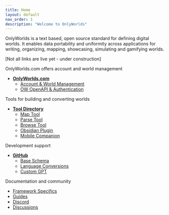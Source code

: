 ```yaml
---
title: Home
layout: default
nav_order: 1
description: "Welcome to OnlyWorlds"
---
```

 

OnlyWorlds is a text based, open source standard for defining digital worlds. It enables data portability and uniformity across applications for writing, organizing, mapping, showcasing, simulating and gamifying worlds.  

[Not all links are live yet - under construction]

OnlyWorlds.com offers account and world management

- [**OnlyWorlds.com**](https://onlyworlds.com)
  - [Account & World Management](https://onlywords.pythonanywhere.com/worlds/)
  - [OW OpenAPI & Authentication](https://onlyworlds.com/api/docs)

Tools for building and converting worlds

- [**Tool Directory**](../docs/tool-directory/)
  - [Map Tool](https://onlyworlds.com/map_tool/)
  - [Parse Tool](https://onlyworlds.com/parse_tool/)
  - [Browse Tool](https://onlyworlds.github.com/browse_tool/)
  - [Obsidian Plugin](https://github.com/OnlyWorlds/obsidian-plugin)
  - [Mobile Companion]()

Development support

- [**GitHub**](https://github.com/onlyworlds/onlyworlds)
  - [Base Schema](https://github.com/OnlyWorlds/OnlyWorlds/tree/main/schema)
  - [Language Conversions](https://github.com/OnlyWorlds/OnlyWorlds/tree/main/languages)
  - [Custom GPT](https://chatgpt.com/g/g-dydgDFnOz-onlyworldbot)

Documentation and community
 
- [Framework Specifics](../docs/specification/)
- [Guides](../docs/guides/)
- [Discord](https://discord.gg/twCjqvVBwb)
- [Discussions](https://github.com/OnlyWorlds/OnlyWorlds/discussions)

